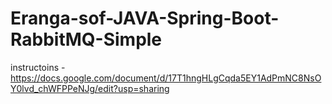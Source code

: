 # Eranga-sof-JAVA-Spring-Boot-RabbitMQ-Simple

instructoins - https://docs.google.com/document/d/17T1hngHLgCqda5EY1AdPmNC8NsOY0lvd_chWFPPeNJg/edit?usp=sharing

